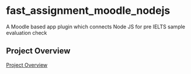 # fast_assignment_moodle_nodejs
A Moodle based app plugin which connects Node JS for pre IELTS sample evaluation check

## Project Overview
<a href="https://www.loom.com/share/99677785f045436284cc073746133283">Project Overview</a>
